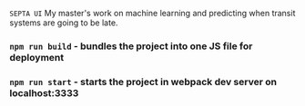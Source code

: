 `SEPTA UI`
My master's work on machine learning and predicting when transit systems are going to be late.

### `npm run build` - bundles the project into one JS file for deployment

### `npm run start` - starts the project in webpack dev server on localhost:3333
